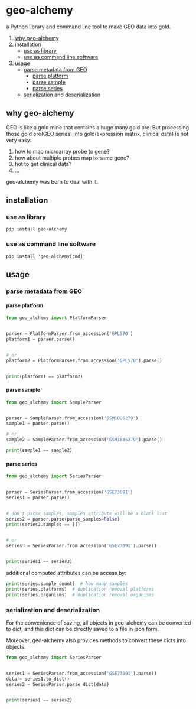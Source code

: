 # geo-alchemy
a Python library and command line tool to make GEO data into gold.

1. [why geo-alchemy](#why-geo-alchemy)
2. [installation](#installation)
   - [use as library](#use-as-library)
   - [use as command line software](#use-as-command-line-software)
3. [usage](#usage)
    - [parse metadata from GEO](#parse-metadata-from-geo)
        - [parse platform](#parse-platform)
        - [parse sample](#parse-sample)
        - [parse series](#parse-series)
    - [serialization and deserialization](#serialization-and-deserialization)

## why geo-alchemy

GEO is like a gold mine that contains a huge many gold ore.
But processing these gold ore(GEO series) into gold(expression matrix, clinical data) is not very easy:

1. how to map microarray probe to gene?
2. how about multiple probes map to same gene?
3. hot to get clinical data?
4. ...

geo-alchemy was born to deal with it.

## installation

### use as library

```
pip install geo-alchemy
```

### use as command line software

```
pip install 'geo-alchemy[cmd]'
```

## usage

### parse metadata from GEO

#### parse platform

```python
from geo_alchemy import PlatformParser


parser = PlatformParser.from_accession('GPL570')
platform1 = parser.parse()


# or
platform2 = PlatformParser.from_accession('GPL570').parse()


print(platform1 == platform2)
```

#### parse sample

```python
from geo_alchemy import SampleParser


parser = SampleParser.from_accession('GSM1885279')
sample1 = parser.parse()

# or
sample2 = SampleParser.from_accession('GSM1885279').parse()

print(sample1 == sample2)
```

#### parse series

```python
from geo_alchemy import SeriesParser


parser = SeriesParser.from_accession('GSE73091')
series1 = parser.parse()


# don't parse samples, samples attribute will be a blank list
series2 = parser.parse(parse_samples=False)
print(series2.samples == [])


# or
series3 = SeriesParser.from_accession('GSE73091').parse()


print(series1 == series3)
```

additional computed attributes can be access by:

```python
print(series.sample_count)  # how many samples
print(series.platforms)  # duplication removal platforms
print(series.organisms)  # duplication removal organisms
```

### serialization and deserialization

For the convenience of saving, all objects in geo-alchemy can be converted to dict, 
and this dict can be directly saved to a file in json form.

Moreover, geo-alchemy also provides methods to convert these dicts into objects.


```python
from geo_alchemy import SeriesParser


series1 = SeriesParser.from_accession('GSE73091').parse()
data = series1.to_dict()
series2 = SeriesParser.parse_dict(data)


print(series1 == series2)
```
